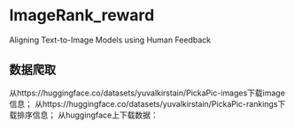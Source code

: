 # ImageRank_reward
Aligning Text-to-Image Models using Human Feedback
## 数据爬取
从https://huggingface.co/datasets/yuvalkirstain/PickaPic-images下载image信息；
从https://huggingface.co/datasets/yuvalkirstain/PickaPic-rankings下载排序信息；
从huggingface上下载数据：
